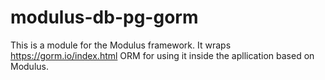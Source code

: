 # modulus-db-pg-gorm
This is a module for the Modulus framework. It wraps https://gorm.io/index.html ORM for using it inside the apllication based on Modulus.
